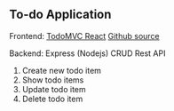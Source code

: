 ## To-do Application

Frontend: [TodoMVC React](http://todomvc.com/)
[Github source](https://github.com/tastejs/todomvc)

Backend: Express (Nodejs)
CRUD Rest API

1. Create new todo item
2. Show todo items
3. Update todo item
4. Delete todo item
